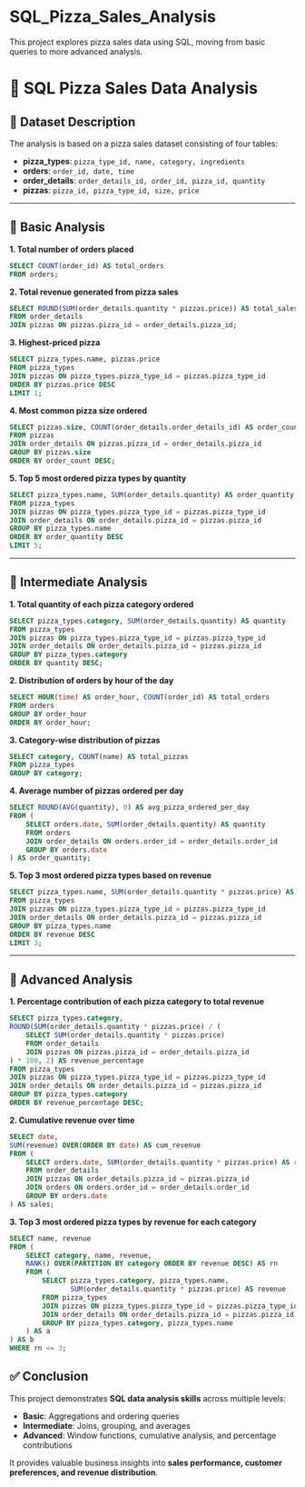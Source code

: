 # SQL_Pizza_Sales_Analysis
This project explores pizza sales data using SQL, moving from basic queries to more advanced analysis.
# 🍕 SQL Pizza Sales Data Analysis

## 📂 Dataset Description

The analysis is based on a pizza sales dataset consisting of four tables:

* **pizza\_types**: `pizza_type_id, name, category, ingredients`
* **orders**: `order_id, date, time`
* **order\_details**: `order_details_id, order_id, pizza_id, quantity`
* **pizzas**: `pizza_id, pizza_type_id, size, price`

---

## 🔹 Basic Analysis

**1. Total number of orders placed**

```sql
SELECT COUNT(order_id) AS total_orders 
FROM orders;
```

**2. Total revenue generated from pizza sales**

```sql
SELECT ROUND(SUM(order_details.quantity * pizzas.price)) AS total_sales
FROM order_details
JOIN pizzas ON pizzas.pizza_id = order_details.pizza_id;
```

**3. Highest-priced pizza**

```sql
SELECT pizza_types.name, pizzas.price
FROM pizza_types
JOIN pizzas ON pizza_types.pizza_type_id = pizzas.pizza_type_id
ORDER BY pizzas.price DESC
LIMIT 1;
```

**4. Most common pizza size ordered**

```sql
SELECT pizzas.size, COUNT(order_details.order_details_id) AS order_count
FROM pizzas
JOIN order_details ON pizzas.pizza_id = order_details.pizza_id
GROUP BY pizzas.size
ORDER BY order_count DESC;
```

**5. Top 5 most ordered pizza types by quantity**

```sql
SELECT pizza_types.name, SUM(order_details.quantity) AS order_quantity
FROM pizza_types
JOIN pizzas ON pizza_types.pizza_type_id = pizzas.pizza_type_id
JOIN order_details ON order_details.pizza_id = pizzas.pizza_id
GROUP BY pizza_types.name
ORDER BY order_quantity DESC
LIMIT 5;
```

---

## 🔹 Intermediate Analysis

**1. Total quantity of each pizza category ordered**

```sql
SELECT pizza_types.category, SUM(order_details.quantity) AS quantity
FROM pizza_types
JOIN pizzas ON pizza_types.pizza_type_id = pizzas.pizza_type_id
JOIN order_details ON order_details.pizza_id = pizzas.pizza_id
GROUP BY pizza_types.category
ORDER BY quantity DESC;
```

**2. Distribution of orders by hour of the day**

```sql
SELECT HOUR(time) AS order_hour, COUNT(order_id) AS total_orders
FROM orders
GROUP BY order_hour
ORDER BY order_hour;
```

**3. Category-wise distribution of pizzas**

```sql
SELECT category, COUNT(name) AS total_pizzas
FROM pizza_types
GROUP BY category;
```

**4. Average number of pizzas ordered per day**

```sql
SELECT ROUND(AVG(quantity), 0) AS avg_pizza_ordered_per_day
FROM (
    SELECT orders.date, SUM(order_details.quantity) AS quantity
    FROM orders
    JOIN order_details ON orders.order_id = order_details.order_id
    GROUP BY orders.date
) AS order_quantity;
```

**5. Top 3 most ordered pizza types based on revenue**

```sql
SELECT pizza_types.name, SUM(order_details.quantity * pizzas.price) AS revenue
FROM pizza_types
JOIN pizzas ON pizza_types.pizza_type_id = pizzas.pizza_type_id
JOIN order_details ON order_details.pizza_id = pizzas.pizza_id
GROUP BY pizza_types.name
ORDER BY revenue DESC
LIMIT 3;
```

---

## 🔹 Advanced Analysis

**1. Percentage contribution of each pizza category to total revenue**

```sql
SELECT pizza_types.category,
ROUND(SUM(order_details.quantity * pizzas.price) / (
    SELECT SUM(order_details.quantity * pizzas.price)
    FROM order_details
    JOIN pizzas ON pizzas.pizza_id = order_details.pizza_id
) * 100, 2) AS revenue_percentage
FROM pizza_types
JOIN pizzas ON pizza_types.pizza_type_id = pizzas.pizza_type_id
JOIN order_details ON order_details.pizza_id = pizzas.pizza_id
GROUP BY pizza_types.category
ORDER BY revenue_percentage DESC;
```

**2. Cumulative revenue over time**

```sql
SELECT date,
SUM(revenue) OVER(ORDER BY date) AS cum_revenue
FROM (
    SELECT orders.date, SUM(order_details.quantity * pizzas.price) AS revenue
    FROM order_details
    JOIN pizzas ON order_details.pizza_id = pizzas.pizza_id
    JOIN orders ON orders.order_id = order_details.order_id
    GROUP BY orders.date
) AS sales;
```

**3. Top 3 most ordered pizza types by revenue for each category**

```sql
SELECT name, revenue 
FROM (
    SELECT category, name, revenue,
    RANK() OVER(PARTITION BY category ORDER BY revenue DESC) AS rn
    FROM (
        SELECT pizza_types.category, pizza_types.name,
               SUM(order_details.quantity * pizzas.price) AS revenue
        FROM pizza_types
        JOIN pizzas ON pizza_types.pizza_type_id = pizzas.pizza_type_id
        JOIN order_details ON order_details.pizza_id = pizzas.pizza_id
        GROUP BY pizza_types.category, pizza_types.name
    ) AS a
) AS b
WHERE rn <= 3;
```


## ✅ Conclusion

This project demonstrates **SQL data analysis skills** across multiple levels:

* **Basic**: Aggregations and ordering queries
* **Intermediate**: Joins, grouping, and averages
* **Advanced**: Window functions, cumulative analysis, and percentage contributions

It provides valuable business insights into **sales performance, customer preferences, and revenue distribution**.
